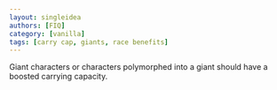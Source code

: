 ```yaml
---
layout: singleidea
authors: [FIQ]
category: [vanilla]
tags: [carry cap, giants, race benefits]
---
```

Giant characters or characters polymorphed into a giant should have a boosted carrying capacity.
